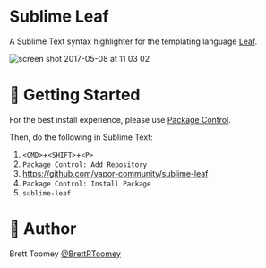 # Sublime Leaf
A Sublime Text syntax highlighter for the templating language [Leaf](https://github.com/vapor/leaf).

![screen shot 2017-05-08 at 11 03 02](https://cloud.githubusercontent.com/assets/1977704/25797624/58e676fe-33de-11e7-9c52-44ca511f6d00.png)

# 🚀 Getting Started
For the best install experience, please use [Package Control](https://packagecontrol.io/installation).

Then, do the following in Sublime Text:
1) `<CMD>`+`<SHIFT>`+`<P>`
2) `Package Control: Add Repository`
3) https://github.com/vapor-community/sublime-leaf
4) `Package Control: Install Package`
5) `sublime-leaf`

# 👥 Author
Brett Toomey [@BrettRToomey](https://twitter.com/BrettRToomey)  
